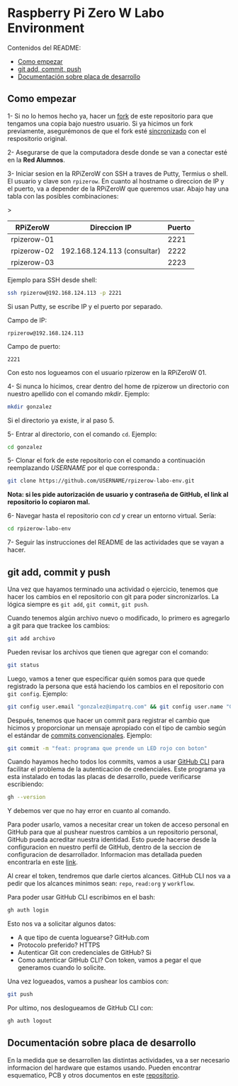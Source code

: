 # Raspberry Pi Zero W Labo Environment

Contenidos del README:

- [Como empezar](#como-empezar)
- [git add, commit, push](#git-add-commit-y-push)
- [Documentación sobre placa de desarrollo](#documentación-sobre-placa-de-desarrollo)

## Como empezar

1- Si no lo hemos hecho ya, hacer un [fork](https://docs.github.com/es/pull-requests/collaborating-with-pull-requests/working-with-forks/fork-a-repo) de este repositorio para que tengamos una copia bajo nuestro usuario. Si ya hicimos un fork previamente, asegurémonos de que el fork esté [sincronizado](https://docs.github.com/es/pull-requests/collaborating-with-pull-requests/working-with-forks/syncing-a-fork) con el respositorio original. 

2- Asegurarse de que la computadora desde donde se van a conectar esté en la **Red Alumnos**.

3- Iniciar sesion en la RPiZeroW con SSH a traves de Putty, Termius o shell. El usuario y clave son `rpizerow`. En cuanto al hostname o direccion de IP y el puerto, va a depender de la RPiZeroW que queremos usar. Abajo hay una tabla con las posibles combinaciones:

<table>
	<thead>
		<th>RPiZeroW</th>
		<th>Direccion IP</th>
		<th>Puerto</th>
	</thead>
	<tbody>
		<tr>
			<td>rpizerow-01</td>
			<td rowspan=3>192.168.124.113 (consultar)</td>
			<td>2221</td>>
		</tr>
		<tr>
			<td>rpizerow-02</td>
			<td>2222</td>
		</tr>
		<tr>
			<td>rpizerow-03</td>
			<td>2223</td>
		</tr>
	</tbody>
</table>

Ejemplo para SSH desde shell:

```bash
ssh rpizerow@192.168.124.113 -p 2221
```

Si usan Putty, se escribe IP y el puerto por separado.

Campo de IP:

```
rpizerow@192.168.124.113
```

Campo de puerto:

```
2221
```

Con esto nos logueamos con el usuario rpizerow en la RPiZeroW 01.

4- Si nunca lo hicimos, crear dentro del home de rpizerow un directorio con nuestro apellido con el comando _mkdir_. Ejemplo:

```bash
mkdir gonzalez
```

Si el directorio ya existe, ir al paso 5.

5- Entrar al directorio, con el comando `cd`. Ejemplo:

```bash
cd gonzalez
```

5- Clonar el fork de este repositorio con el comando a continuación reemplazando _USERNAME_ por el que corresponda.:

```bash
git clone https://github.com/USERNAME/rpizerow-labo-env.git
```

**Nota: si les pide autorización de usuario y contraseña de GitHub, el link al repositorio lo copiaron mal.**

6- Navegar hasta el repositorio con _cd_ y crear un entorno virtual. Sería:

```bash
cd rpizerow-labo-env
```

7- Seguir las instrucciones del README de las actividades que se vayan a hacer.

## git add, commit y push

Una vez que hayamos terminado una actividad o ejercicio, tenemos que hacer los cambios en el repositorio con git para poder sincronizarlos. La lógica siempre es `git add`, `git commit`, `git push`.

Cuando tenemos algún archivo nuevo o modificado, lo primero es agregarlo a git para que trackee los cambios:

```bash
git add archivo
```

Pueden revisar los archivos que tienen que agregar con el comando:

```bash
git status
```

Luego, vamos a tener que especificar quién somos para que quede registrado la persona que está haciendo los cambios en el repositorio con `git config`. Ejemplo:

```bash
git config user.email "gonzalez@impatrq.com" && git config user.name "Gonzalo Gonzalez"
```

Después, tenemos que hacer un commit para registrar el cambio que hicimos y proporcionar un mensaje apropiado con el tipo de cambio según el estándar de [commits convencionales](https://github.com/angular/angular/blob/22b96b9/CONTRIBUTING.md#-commit-message-guidelines). Ejemplo:

```bash
git commit -m "feat: programa que prende un LED rojo con boton"
```

Cuando hayamos hecho todos los commits, vamos a usar [GitHub CLI](https://cli.github.com/) para facilitar el problema de la autenticacion de credenciales. Este programa ya esta instalado en todas las placas de desarrollo, puede verificarse escribiendo:

``` bash
gh --version
```

Y debemos ver que no hay error en cuanto al comando.

Para poder usarlo, vamos a necesitar crear un token de acceso personal en GitHub para que al pushear nuestros cambios a un repositorio personal, GitHub pueda acreditar nuestra identidad. Esto puede hacerse desde la configuracion en nuestro perfil de GitHub, dentro de la seccion de configuracion de desarrollador. Informacion mas detallada pueden encontrarla en este [link](https://docs.github.com/en/enterprise-server@3.9/authentication/keeping-your-account-and-data-secure/managing-your-personal-access-tokens).

Al crear el token, tendremos que darle ciertos alcances. GitHub CLI nos va a pedir que los alcances minimos sean: `repo`, `read:org` y `workflow`.

Para poder usar GitHub CLI escribimos en el bash:

```bash
gh auth login
```

Esto nos va a solicitar algunos datos:

- A que tipo de cuenta loguearse? GitHub.com
- Protocolo preferido? HTTPS
- Autenticar Git con credenciales de GitHub? Si
- Como autenticar GitHub CLI? Con token, vamos a pegar el que generamos cuando lo solicite.

Una vez logueados, vamos a pushear los cambios con:

```bash
git push
```

Por ultimo, nos deslogueamos de GitHub CLI con:

```bash
gh auth logout
```

## Documentación sobre placa de desarrollo

En la medida que se desarrollen las distintas actividades, va a ser necesario informacion del hardware que estamos usando. Pueden encontrar esquematico, PCB y otros documentos en este [repositorio](https://github.com/impatrq/rpizerow-labo-kit).
